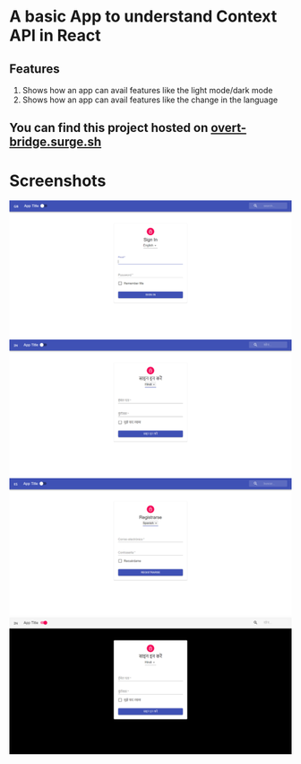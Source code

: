 # A basic App to understand Context API in React

## Features
1. Shows how an app can avail features like the light mode/dark mode
2. Shows how an app can avail features like the change in the language

## You can find this project hosted on [overt-bridge.surge.sh](http://overt-bridge.surge.sh)

# Screenshots
![image](/Screenshot61.png)
![image](/Screenshot62.png)
![image](/Screenshot63.png)
![image](/Screenshot64.png)